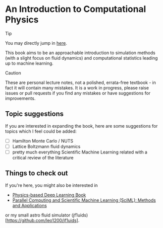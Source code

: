 # An Introduction to Computational Physics

> [!TIP]
> You may directly jump in [here](https://github.com/leo1200/cphys/blob/main/loux/main.pdf?raw=true).

This book aims to be an approachable introduction to simulation methods (with a slight focus on fluid dynamics) and computational statistics leading up to machine learning.

> [!CAUTION]
> These are personal lecture notes, not a polished, errata-free textbook - in fact it will contain
> many mistakes. It is a work in progress, please raise issues or pull requests if you find any mistakes or have suggestions for improvements.

## Topic suggestions
If you are interested in expanding the book, here are some suggestions for topics which I feel could be added:

- [ ] Hamilton Monte Carlo / NUTS
- [ ] Lattice Boltzmann fluid dynamics
- [ ] pretty much everything Scientific Machine Learning related with a critical review of the literature

## Things to check out
If you're here, you might also be interested in

- [Physics-based Deep Learning Book](https://physicsbaseddeeplearning.org/intro.html)
- [Parallel Computing and Scientific Machine Learning (SciML): Methods and Applications](https://book.sciml.ai/)

or my small astro fluid simulator (jf1uids)[https://github.com/leo1200/jf1uids].